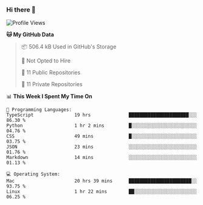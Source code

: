 ### Hi there 👋

<!--
**huayuan4396/huayuan4396** is a ✨ _special_ ✨ repository because its `README.md` (this file) appears on your GitHub profile.

Here are some ideas to get you started:

- 🔭 I’m currently working on ...
- 🌱 I’m currently learning ...
- 👯 I’m looking to collaborate on ...
- 🤔 I’m looking for help with ...
- 💬 Ask me about ...
- 📫 How to reach me: ...
- 😄 Pronouns: ...
- ⚡ Fun fact: ...
-->

<!--START_SECTION:waka-->
![Profile Views](http://img.shields.io/badge/Profile%20Views-1-blue)

**🐱 My GitHub Data** 

> 📦 506.4 kB Used in GitHub's Storage 
 > 
> 🚫 Not Opted to Hire
 > 
> 📜 11 Public Repositories 
 > 
> 🔑 11 Private Repositories 
 > 
📊 **This Week I Spent My Time On** 

```text
💬 Programming Languages: 
TypeScript               19 hrs              ██████████████████████░░░   86.30 % 
Python                   1 hr 2 mins         █░░░░░░░░░░░░░░░░░░░░░░░░   04.76 % 
CSS                      49 mins             █░░░░░░░░░░░░░░░░░░░░░░░░   03.75 % 
JSON                     23 mins             ░░░░░░░░░░░░░░░░░░░░░░░░░   01.76 % 
Markdown                 14 mins             ░░░░░░░░░░░░░░░░░░░░░░░░░   01.13 % 

💻 Operating System: 
Mac                      20 hrs 39 mins      ███████████████████████░░   93.75 % 
Linux                    1 hr 22 mins        ██░░░░░░░░░░░░░░░░░░░░░░░   06.25 % 
```


<!--END_SECTION:waka-->
